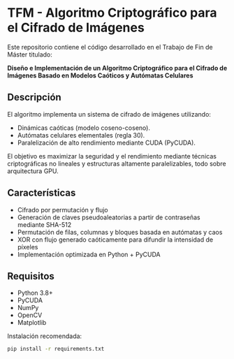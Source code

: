 # TFM - Algoritmo Criptográfico para el Cifrado de Imágenes

Este repositorio contiene el código desarrollado en el Trabajo de Fin de Máster titulado:

**Diseño e Implementación de un Algoritmo Criptográfico para el Cifrado de Imágenes Basado en Modelos Caóticos y Autómatas Celulares**

## Descripción

El algoritmo implementa un sistema de cifrado de imágenes utilizando:

- Dinámicas caóticas (modelo coseno-coseno).
- Autómatas celulares elementales (regla 30).
- Paralelización de alto rendimiento mediante CUDA (PyCUDA).

El objetivo es maximizar la seguridad y el rendimiento mediante técnicas criptográficas no lineales y estructuras altamente paralelizables, todo sobre arquitectura GPU.

## Características

- Cifrado por permutación y flujo
- Generación de claves pseudoaleatorias a partir de contraseñas mediante SHA-512
- Permutación de filas, columnas y bloques basada en autómatas y caos
- XOR con flujo generado caóticamente para difundir la intensidad de píxeles
- Implementación optimizada en Python + PyCUDA

## Requisitos

- Python 3.8+
- PyCUDA
- NumPy
- OpenCV
- Matplotlib

Instalación recomendada:
```bash
pip install -r requirements.txt
```